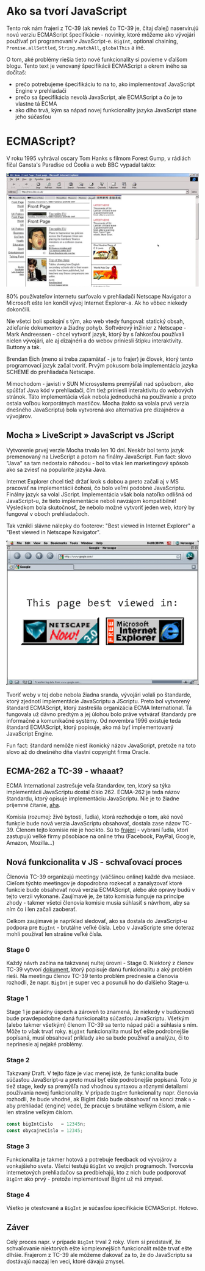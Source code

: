 # Ako sa tvorí JavaScript
Tento rok nám frajeri z TC-39 (ak nevieš čo TC-39 je, čítaj ďalej) naservírujú novú verziu ECMAScript špecifikácie - novinky, ktoré môžeme ako vývojári používať pri programovaní v JavaScript-e. `BigInt`, optional chaining, `Promise.allSettled`, `String.matchAll`, `globalThis` a iné.

O tom, aké problémy riešia tieto nové funkcionality si povieme v ďalšom blogu. Tento text je venovaný špecifikácii ECMAScript a okrem iného sa dočítaš:
- prečo potrebujeme špecifikáciu to na to, ako implementovať JavaScript Engine v prehliadači
- prečo sa špecifikácia nevolá JavaScript, ale ECMAScript a čo je to vlastne tá ECMA
- ako dlho trvá, kým sa nápad novej funkcionality jazyka JavaScript stane jeho súčasťou

# ECMAScript?

V roku 1995 vyhrával oscary Tom Hanks s filmom Forest Gump, v rádiách fičal Gansta's Paradise od Coolia a web BBC vypadal takto:

![BBC HomePage in 1995](how_javascript_features_are_born/bbc_website.jpg "Web BBC")

80% používateľov internetu surfovalo v prehliadači Netscape Navigator a Microsoft ešte len končil vývoj Internet Explorer-a. Ak ho vôbec niekedy dokončili.

Nie všetci boli spokojní s tým, ako web vtedy fungoval: statický obsah, zdieľanie dokumentov a žiadny pohyb. Softvérový inžinier z Netscape - Mark Andreessen - chcel vytvoriť jazyk, ktorý by s ľahkosťou používali nielen vývojári, ale aj dizajnéri a do webov priniesli štipku interaktivity. Buttony a tak.

Brendan Eich (meno si treba zapamätať - je to frajer) je človek, ktorý tento programovací jazyk začal tvoriť. Prvým pokusom bola implementácia jazyka SCHEME do prehliadača Netscape.

Mimochodom - javisti v SUN Microsystems premýšľali nad spôsobom, ako spúšťať Java kód v prehliadači, čím tiež priniesli interaktivitu do webových stránok. Táto implementácia však nebola jednoduchá na používanie a preto ostala voľbou korporátnych mastičov. Mocha (takto sa volala prvá verzia dnešného JavaScriptu) bola vytvorená ako alternatíva pre dizajnérov a vývojárov.

## Mocha » LiveScript » JavaScript vs JScript

Vytvorenie prvej verzie Mocha trvalo len 10 dní. Neskôr bol tento jazyk premenovaný na LiveScript a potom na finálny JavaScript. Fun fact: slovo "Java" sa tam nedostalo náhodou - bol to však len marketingový spôsob ako sa zviesť na popularite jazyka Java.

Internet Explorer chcel tiež držať krok s dobou a preto začali aj v MS pracovať na implementácii čohosi, čo bolo veľmi podobné JavaScriptu. Finálny jazyk sa volal JScript. Implementácia však bola natoľko odlišná od JavaScript-u, že tieto implementácie neboli navzájom kompatibilné! Výsledkom bola skutočnosť, že nebolo možné vytvoriť jeden web, ktorý by fungoval v oboch prehliadačoch.

Tak vznikli slávne nálepky do footerov: "Best viewed in Internet Explorer" a "Best viewed in Netscape Navigator".

![Best viewed in badges](how_javascript_features_are_born/best_viewed_in.png "Best Viewed In badges")

Tvoriť weby v tej dobe nebola žiadna sranda, vývojári volali po štandarde, ktorý zjednotí implementácie JavaScriptu a JScriptu. Preto bol vytvorený štandard ECMAScript, ktorý zastrešila organizácia ECMA International. Tá fungovala už dávno predtým a jej úlohou bolo práve vytvárať štandardy pre informačné a komunikačné systémy.  Od novembra 1996 existuje teda štandard ECMAScript, ktorý popisuje, ako má byť implementovaný JavaScript Engine.

Fun fact: štandard nemôže niesť ikonický názov  JavaScript, pretože na toto slovo až do dnešného dňa vlastní copyright firma Oracle.

## ECMA-262 a TC-39 - whaaat?

ECMA International zastrešuje veľa štandardov, ten, ktorý sa týka implementácii JavaScriptu dostal číslo 262. ECMA-262 je teda názov štandardu, ktorý opisuje implementáciu JavaScriptu. Nie je to žiadne príjemné čítanie, [aha](https://www.ecma-international.org/ecma-262/10.0/index.html "Štandard ECMA-262").

Komisia (rozumej: živé bytosti, ľudia), ktorá rozhoduje o tom, aké nové funkcie bude nová verzia JavaScriptu obsahovať, dostala zase názov TC-39. Členom tejto komisie nie je hocikto. Sú to [frajeri](https://github.com/orgs/tc39/people?page=1 "Členovia komisie TC-39") - vybraní ľudia, ktorí zastupujú veľké firmy pôsobiace na online trhu (Facebook, PayPal, Google, Amazon, Mozilla...)

## Nová funkcionalita v JS - schvaľovací proces

Členovia TC-39 organizujú meetingy (väčšinou online) každé dva mesiace. Cieľom týchto meetingov je dopodrobna rozkecať a zanalyzovať ktoré funkcie bude obsahovať nová verzia ECMAScript, alebo aké opravy budú v tejto verzii vykonané. Zaujímavé je, že táto komisia funguje na princípe zhody - takmer všetci členovia komisie musia súhlasiť s návrhom, aby sa ním čo i len začali zaoberať.

Celkom zaujímavé je napríklad sledovať, ako sa dostala do JavaScript-u podpora pre `BigInt` - brutálne veľké čísla. Lebo v JavaScripte sme doteraz mohli používať len strašne veľké čísla. 

### Stage 0
Každý návrh začína na takzvanej nultej úrovni - Stage 0. Niektorý z členov TC-39 vytvorí [dokument](https://github.com/tc39/proposal-bigint/commit/c05ae7ee18542770637ae954ece4fc2e764a6101), ktorý popisuje danú funkcionalitu a aký problém rieši. Na meetingu členov TC-39 tento problém prednesie a členovia rozhodli, že napr. `BigInt` je super vec a posunuli ho do ďalšieho Stage-u.

### Stage 1
Stage 1 je parádny úspech a zároveň to znamená, že niekedy v budúcnosti bude pravdepodobne daná funkcionalita súčasťou JavaScriptu. Všetkým (alebo takmer všetkým) členom TC-39 sa tento nápad páči a súhlasia s ním. Môže to však trvať roky. `BigInt` funkcionalita musí byť ešte podrobnejšie popísaná, musí obsahovať príklady ako sa bude používať a analýzu, či to neprinesie aj nejaké problémy.

### Stage 2
Takzvaný Draft. V tejto fáze je viac menej isté, že funkcionalita bude súčasťou JavaScript-u a preto musí byť ešte podrobnejšie popísaná. Toto je tiež stage, kedy sa premýšľa nad vhodnou syntaxou a rôznymi detailami používania novej funkcionality. V prípade `BigInt` funkcionality napr. členovia rozhodli, že bude vhodné, ak BigInt číslo bude obsahovať na konci znak `n` - aby prehliadač (engine) vedel, že pracuje s brutálne veľkým číslom, a nie len strašne veľkým číslom. 

```javascript
const bigIntCislo   = 12345n;
const obycajneCislo = 12345;
```

### Stage 3
Funkcionalita je takmer hotová a potrebuje feedback od vývojárov a vonkajšieho sveta. Všetci testujú `BigInt` vo svojich programoch. Tvorcovia internetových prehliadačov sa predbiehajú, kto z nich bude podporovať `BigInt` ako prvý - pretože implementovať BigInt už má zmysel.

### Stage 4
Všetko je otestované a `BigInt` je súčasťou špecifikácie ECMAScript. Hotovo.

## Záver
Celý proces napr. v prípade `BigInt` trval 2 roky. Viem si predstaviť, že schvaľovanie niektorých ešte komplexnejších funkcionalít môže trvať ešte dlhšie. Frajerom z TC-39 ale môžeme ďakovať za to, že do JavaScriptu sa dostávajú naozaj len veci, ktoré dávajú zmysel.